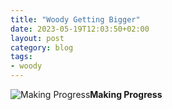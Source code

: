 ```yaml
---
title: "Woody Getting Bigger"
date: 2023-05-19T12:03:50+02:00
layout: post
category: blog
tags:
- woody
---
```



 ![Making Progress](/images/2023/2023-05-19-woody-3.jpg)**Making Progress**
<!--more-->


